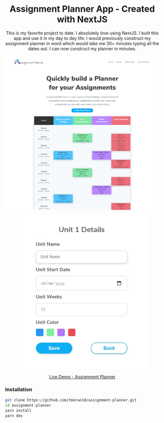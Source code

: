 
<h1 align="center">Assignment Planner App - Created with NextJS</h1>

<p align="center">This is my favorite project to date. I absolutely love using NextJS. I built this app and use it in my day to day life. I would previously construct my assignment planner in word which would take me 30+ minutes typing all the dates out. I can now construct my planner in minutes.</p>

<p align="center">
  <img src="public/readme_img.jpg">
</p>
<p align="center">
  <img src="public/unit_details_example.gif">
</p>

<p align="center">
    <a align="center" href="https://assignment-planner.vercel.app/" target="_blank">Live Demo - Assignment Planner</a>
</p>


### Installation

```bash
git clone https://github.com/tmoran18/assignment-planner.git
cd assignment-planner
yarn install
yarn dev
```
